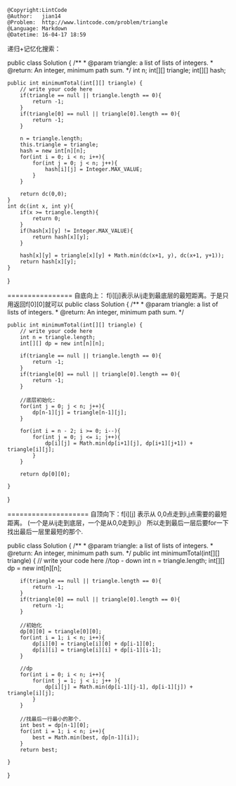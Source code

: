 ```
@Copyright:LintCode
@Author:   jian14
@Problem:  http://www.lintcode.com/problem/triangle
@Language: Markdown
@Datetime: 16-04-17 18:59
```

递归+记忆化搜索：


public class Solution {
    /**
     * @param triangle: a list of lists of integers.
     * @return: An integer, minimum path sum.
     */
    int n;
    int[][] triangle;
    int[][] hash;
    
    public int minimumTotal(int[][] triangle) {
        // write your code here
        if(triangle == null || triangle.length == 0){
            return -1;
        }
        if(triangle[0] == null || triangle[0].length == 0){
            return -1;
        }
        
        n = triangle.length;
        this.triangle = triangle;
        hash = new int[n][n];
        for(int i = 0; i < n; i++){
            for(int j = 0; j < n; j++){
                hash[i][j] = Integer.MAX_VALUE;
            }
        }
        
        return dc(0,0);
    }
    int dc(int x, int y){
        if(x >= triangle.length){
            return 0;
        }
        if(hash[x][y] != Integer.MAX_VALUE){
            return hash[x][y];
        }
        
        hash[x][y] = triangle[x][y] + Math.min(dc(x+1, y), dc(x+1, y+1));
        return hash[x][y];
    }
}


================
自底向上： f[i][j]表示从ij走到最底层的最短距离。于是只用返回f[0][0]就可以
public class Solution {
    /**
     * @param triangle: a list of lists of integers.
     * @return: An integer, minimum path sum.
     */
    
    public int minimumTotal(int[][] triangle) {
        // write your code here
        int n = triangle.length;
        int[][] dp = new int[n][n];
        
        if(triangle == null || triangle.length == 0){
            return -1;
        }
        if(triangle[0] == null || triangle[0].length == 0){
            return -1;
        }
        
        //底层初始化:
        for(int j = 0; j < n; j++){
            dp[n-1][j] = triangle[n-1][j];
        }
        
        for(int i = n - 2; i >= 0; i--){
            for(int j = 0; j <= i; j++){
                dp[i][j] = Math.min(dp[i+1][j], dp[i+1][j+1]) + triangle[i][j];
            }
        }
        
        return dp[0][0];
        
    }
}


====================
自顶向下：f[i][j] 表示从 0,0点走到i,j点需要的最短距离。 (一个是从ij走到底层，一个是从0,0走到i,j）
所以走到最后一层后要for一下找出最后一层里最短的那个.

public class Solution {
    /**
     * @param triangle: a list of lists of integers.
     * @return: An integer, minimum path sum.
     */
    public int minimumTotal(int[][] triangle) {
        // write your code here
        //top - down
        int n = triangle.length;
        int[][] dp = new int[n][n];
        
        if(triangle == null || triangle.length == 0){
            return -1;
        }
        if(triangle[0] == null || triangle[0].length == 0){
            return -1;
        }
        
        //初始化
        dp[0][0] = triangle[0][0];
        for(int i = 1; i < n; i++){
            dp[i][0] = triangle[i][0] + dp[i-1][0];
            dp[i][i] = triangle[i][i] + dp[i-1][i-1];
        }
        
        //dp
        for(int i = 0; i < n; i++){
            for(int j = 1; j < i; j++ ){
                dp[i][j] = Math.min(dp[i-1][j-1], dp[i-1][j]) + triangle[i][j];
            }
        }
        
        //找最后一行最小的那个.
        int best = dp[n-1][0];
        for(int i = 1; i < n; i++){
            best = Math.min(best, dp[n-1][i]);
        }
        return best;
        
    }
}




